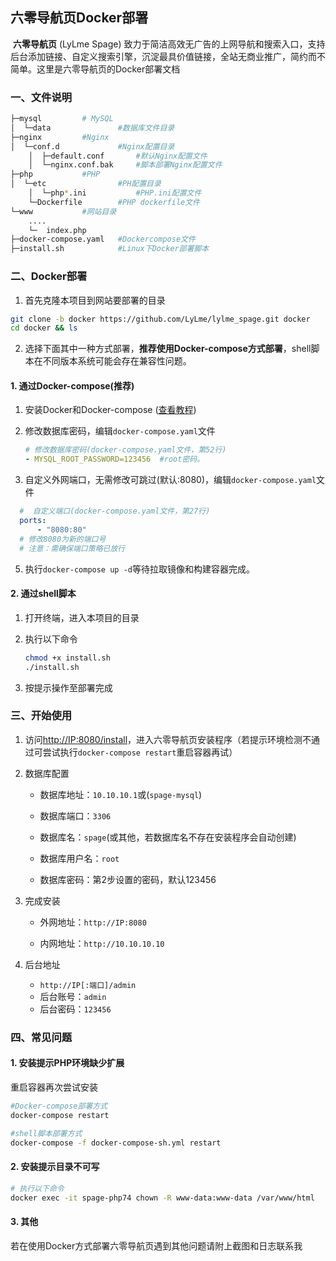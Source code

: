 ## 六零导航页Docker部署

​	**六零导航页** (LyLme Spage) 致力于简洁高效无广告的上网导航和搜索入口，支持后台添加链接、自定义搜索引擎，沉淀最具价值链接，全站无商业推广，简约而不简单。这里是六零导航页的Docker部署文档

### 一、文件说明

```bash
├─mysql			# MySQL
│  └─data 				#数据库文件目录
├─nginx			#Nginx
│  └─conf.d				#Nginx配置目录				
    │  ├─default.conf		#默认Nginx配置文件
    │  └─nginx.conf.bak		#脚本部署Nginx配置文件
├─php			#PHP
│  └─etc				#PH配置目录
    │  └─php*.ini			#PHP.ini配置文件
	└─Dockerfile		#PHP dockerfile文件
└─www			#网站目录
    ....
    └─  index.php
├─docker-compose.yaml	#Dockercompose文件
├─install.sh			#Linux下Docker部署脚本
```

### 二、Docker部署

1. 首先克隆本项目到网站要部署的目录

```bash
git clone -b docker https://github.com/LyLme/lylme_spage.git docker
cd docker && ls
```

2. 选择下面其中一种方式部署，**推荐使用Docker-compose方式部署**，shell脚本在不同版本系统可能会存在兼容性问题。

#### 1.  通过Docker-compose(推荐)

1. 安装Docker和Docker-compose ([查看教程](https://www.runoob.com/docker/centos-docker-install.html))

2. 修改数据库密码，编辑`docker-compose.yaml`文件

   ```yaml
   # 修改数据库密码(docker-compose.yaml文件，第52行)
   - MYSQL_ROOT_PASSWORD=123456  #root密码。
   ```

3. 自定义外网端口，无需修改可跳过(默认:8080)，编辑`docker-compose.yaml`文件

 ```yaml
   #  自定义端口(docker-compose.yaml文件，第27行)
   ports:
       - "8080:80"
   # 修改8080为新的端口号
   # 注意：需确保端口策略已放行
 ```

5. 执行`docker-compose up -d`等待拉取镜像和构建容器完成。

#### 2. 通过shell脚本

1. 打开终端，进入本项目的目录

2. 执行以下命令

   ```bash
   chmod +x install.sh
   ./install.sh

3. 按提示操作至部署完成

### 三、开始使用

1. 访问[http://IP:8080/install](http://localhost:8080/install)，进入六零导航页安装程序（若提示环境检测不通过可尝试执行`docker-compose restart`重启容器再试）

2. 数据库配置

   - 数据库地址：`10.10.10.1`或(`spage-mysql`)

   - 数据库端口：`3306`

   -  数据库名：`spage`(或其他，若数据库名不存在安装程序会自动创建)

   - 数据库用户名：`root`

   - 数据库密码：第2步设置的密码，默认123456


3. 完成安装
   - 外网地址：`http://IP:8080`

   - 内网地址：`http://10.10.10.10`

4. 后台地址
   - `http://IP[:端口]/admin`
   - 后台账号：`admin`
   - 后台密码：`123456`

### 四、常见问题

#### 1. 安装提示PHP环境缺少扩展

重启容器再次尝试安装

```bash
#Docker-compose部署方式
docker-compose restart

#shell脚本部署方式
docker-compose -f docker-compose-sh.yml restart
```

#### 2. 安装提示目录不可写

```bash
# 执行以下命令
docker exec -it spage-php74 chown -R www-data:www-data /var/www/html
```

#### 3. 其他

若在使用Docker方式部署六零导航页遇到其他问题请附上截图和日志联系我

